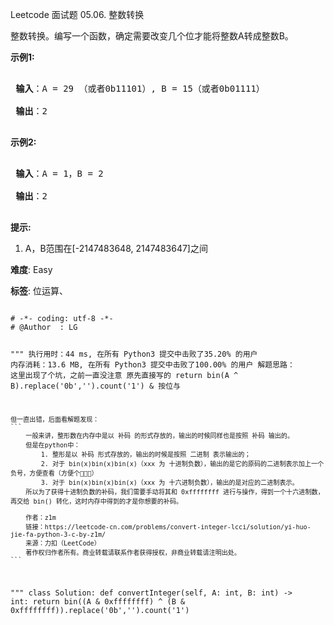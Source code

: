 Leetcode 面试题 05.06. 整数转换
<p>整数转换。编写一个函数，确定需要改变几个位才能将整数A转成整数B。</p>


<p> <strong>示例1:</strong></p>



<pre>

<strong> 输入</strong>：A = 29 （或者0b11101）, B = 15（或者0b01111）

<strong> 输出</strong>：2

</pre>



<p> <strong>示例2:</strong></p>



<pre>

<strong> 输入</strong>：A = 1，B = 2

<strong> 输出</strong>：2

</pre>



<p> <strong>提示:</strong></p>



<ol>

<li>A，B范围在[-2147483648, 2147483647]之间</li>

</ol>





 **难度**: Easy



 **标签**: 位运算、 





<div class="hcb_wrap">
<pre class="prism undefined-numbers lang-python" data-lang="Python"><code>
# -*- coding: utf-8 -*-
# @Author  : LG

"""
执行用时：44 ms, 在所有 Python3 提交中击败了35.20% 的用户
内存消耗：13.6 MB, 在所有 Python3 提交中击败了100.00% 的用户
解题思路：
    这里出现了个坑，之前一直没注意
    原先直接写的  return bin(A ^ B).replace('0b','').count('1')
    & 按位与

    但一直出错，后面看解题发现：
    ```
        一般来讲，整形数在内存中是以 补码 的形式存放的，输出的时候同样也是按照 补码 输出的。
        但是在python中：
            1. 整形是以 补码 形式存放的，输出的时候是按照 二进制 表示输出的；
            2. 对于 bin(x)bin(x)bin(x)（xxx 为 十进制负数），输出的是它的原码的二进制表示加上一个负号，方便查看（方便个🔨🔨🔨）
            3. 对于 bin(x)bin(x)bin(x)（xxx 为 十六进制负数），输出的是对应的二进制表示。
        所以为了获得十进制负数的补码，我们需要手动将其和 0xffffffff 进行与操作，得到一个十六进制数，再交给 bin() 转化，这时内存中得到的才是你想要的补码。

        作者：z1m
        链接：https://leetcode-cn.com/problems/convert-integer-lcci/solution/yi-huo-jie-fa-python-3-c-by-z1m/
        来源：力扣（LeetCode）
        著作权归作者所有。商业转载请联系作者获得授权，非商业转载请注明出处。
    ```

"""
class Solution:
    def convertInteger(self, A: int, B: int) -> int:
        return bin((A & 0xffffffff) ^ (B & 0xffffffff)).replace('0b','').count('1')</code></pre></div>
